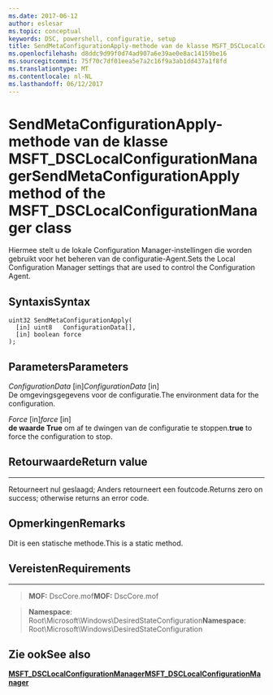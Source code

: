 ```yaml
---
ms.date: 2017-06-12
author: eslesar
ms.topic: conceptual
keywords: DSC, powershell, configuratie, setup
title: SendMetaConfigurationApply-methode van de klasse MSFT_DSCLocalConfigurationManager
ms.openlocfilehash: d8ddc9d99f0d74ad907a6e39ae0e8ac14159be16
ms.sourcegitcommit: 75f70c7df01eea5e7a2c16f9a3ab1dd437a1f8fd
ms.translationtype: MT
ms.contentlocale: nl-NL
ms.lasthandoff: 06/12/2017
---
```

# <a name="sendmetaconfigurationapply-method-of-the-msftdsclocalconfigurationmanager-class"></a><span data-ttu-id="2a82f-103">SendMetaConfigurationApply-methode van de klasse MSFT_DSCLocalConfigurationManager</span><span class="sxs-lookup"><span data-stu-id="2a82f-103">SendMetaConfigurationApply method of the MSFT_DSCLocalConfigurationManager class</span></span>

<span data-ttu-id="2a82f-104">Hiermee stelt u de lokale Configuration Manager-instellingen die worden gebruikt voor het beheren van de configuratie-Agent.</span><span class="sxs-lookup"><span data-stu-id="2a82f-104">Sets the Local Configuration Manager settings that are used to control the Configuration Agent.</span></span>

<a name="syntax"></a><span data-ttu-id="2a82f-105">Syntaxis</span><span class="sxs-lookup"><span data-stu-id="2a82f-105">Syntax</span></span>
------

```mof
uint32 SendMetaConfigurationApply(
  [in] uint8   ConfigurationData[],
  [in] boolean force
);
```

<a name="parameters"></a><span data-ttu-id="2a82f-106">Parameters</span><span class="sxs-lookup"><span data-stu-id="2a82f-106">Parameters</span></span>
----------

<span data-ttu-id="2a82f-107">*ConfigurationData* \[in\]</span><span class="sxs-lookup"><span data-stu-id="2a82f-107">*ConfigurationData* \[in\]</span></span>  
<span data-ttu-id="2a82f-108">De omgevingsgegevens voor de configuratie.</span><span class="sxs-lookup"><span data-stu-id="2a82f-108">The environment data for the configuration.</span></span>

<span data-ttu-id="2a82f-109">*Force* \[in\]</span><span class="sxs-lookup"><span data-stu-id="2a82f-109">*force* \[in\]</span></span>  
<span data-ttu-id="2a82f-110">**de waarde True** om af te dwingen van de configuratie te stoppen.</span><span class="sxs-lookup"><span data-stu-id="2a82f-110">**true** to force the configuration to stop.</span></span>

## <a name="return-value"></a><span data-ttu-id="2a82f-111">Retourwaarde</span><span class="sxs-lookup"><span data-stu-id="2a82f-111">Return value</span></span>
------------

<span data-ttu-id="2a82f-112">Retourneert nul geslaagd; Anders retourneert een foutcode.</span><span class="sxs-lookup"><span data-stu-id="2a82f-112">Returns zero on success; otherwise returns an error code.</span></span>

## <a name="remarks"></a><span data-ttu-id="2a82f-113">Opmerkingen</span><span class="sxs-lookup"><span data-stu-id="2a82f-113">Remarks</span></span>

<span data-ttu-id="2a82f-114">Dit is een statische methode.</span><span class="sxs-lookup"><span data-stu-id="2a82f-114">This is a static method.</span></span>

## <a name="requirements"></a><span data-ttu-id="2a82f-115">Vereisten</span><span class="sxs-lookup"><span data-stu-id="2a82f-115">Requirements</span></span>
------------
><span data-ttu-id="2a82f-116">**MOF:** DscCore.mof</span><span class="sxs-lookup"><span data-stu-id="2a82f-116">**MOF:** DscCore.mof</span></span>

><span data-ttu-id="2a82f-117">**Namespace**: Root\Microsoft\Windows\DesiredStateConfiguration</span><span class="sxs-lookup"><span data-stu-id="2a82f-117">**Namespace**: Root\Microsoft\Windows\DesiredStateConfiguration</span></span>


## <a name="see-also"></a><span data-ttu-id="2a82f-118">Zie ook</span><span class="sxs-lookup"><span data-stu-id="2a82f-118">See also</span></span>


[<span data-ttu-id="2a82f-119">**MSFT_DSCLocalConfigurationManager**</span><span class="sxs-lookup"><span data-stu-id="2a82f-119">**MSFT_DSCLocalConfigurationManager**</span></span>](msft-dsclocalconfigurationmanager.md)


 

 



